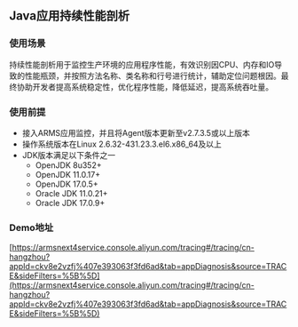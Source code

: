 ## **Java应用持续性能剖析**

### **使用场景**
持续性能剖析用于监控生产环境的应用程序性能，有效识别因CPU、内存和IO导致的性能瓶颈，并按照方法名称、类名称和行号进行统计，辅助定位问题根因。最终协助开发者提高系统稳定性，优化程序性能，降低延迟，提高系统吞吐量。
### **使用前提**

- 接入ARMS应用监控，并且将Agent版本更新至v2.7.3.5或以上版本
- 操作系统版本在Linux 2.6.32-431.23.3.el6.x86_64及以上
- JDK版本满足以下条件之一
   - OpenJDK 8u352+
   - OpenJDK 11.0.17+
   - OpenJDK 17.0.5+
   - Oracle JDK 11.0.21+
   - Oracle JDK 17.0.9+
### **Demo地址**
[https://armsnext4service.console.aliyun.com/tracing#/tracing/cn-hangzhou?appId=ckv8e2vzfj%407e393063f3fd6ad&tab=appDiagnosis&source=TRACE&sideFilters=%5B%5D](https://armsnext4service.console.aliyun.com/tracing#/tracing/cn-hangzhou?appId=ckv8e2vzfj%407e393063f3fd6ad&tab=appDiagnosis&source=TRACE&sideFilters=%5B%5D)